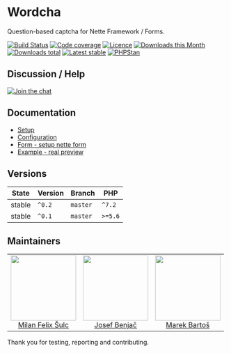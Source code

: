 # Wordcha

Question-based captcha for Nette Framework / Forms.

[![Build Status](https://img.shields.io/travis/contributte/wordcha.svg?style=flat-square)](https://travis-ci.org/contributte/wordcha)
[![Code coverage](https://img.shields.io/coveralls/contributte/wordcha.svg?style=flat-square)](https://coveralls.io/r/contributte/wordcha)
[![Licence](https://img.shields.io/packagist/l/contributte/wordcha.svg?style=flat-square)](https://packagist.org/packages/contributte/wordcha)
[![Downloads this Month](https://img.shields.io/packagist/dm/contributte/wordcha.svg?style=flat-square)](https://packagist.org/packages/contributte/wordcha)
[![Downloads total](https://img.shields.io/packagist/dt/contributte/wordcha.svg?style=flat-square)](https://packagist.org/packages/contributte/wordcha)
[![Latest stable](https://img.shields.io/packagist/v/contributte/wordcha.svg?style=flat-square)](https://packagist.org/packages/contributte/wordcha)
[![PHPStan](https://img.shields.io/badge/PHPStan-enabled-brightgreen.svg?style=flat-square)](https://github.com/phpstan/phpstan)

## Discussion / Help

[![Join the chat](https://img.shields.io/gitter/room/contributte/contributte.svg?style=flat-square)](http://bit.ly/ctteg)

## Documentation

- [Setup](.docs/README.md#setup)
- [Configuration](.docs/README.md#configuration)
- [Form - setup nette form](.docs/README.md#form)
- [Example - real preview](.docs/README.md#example)

## Versions

| State       | Version | Branch   | PHP     |
|-------------|---------|----------|---------|
| stable      | `^0.2`  | `master` | `^7.2`  |
| stable      | `^0.1`  | `master` | `>=5.6` |

## Maintainers

<table>
  <tbody>
    <tr>
      <td align="center">
        <a href="https://github.com/f3l1x">
            <img width="150" height="150" src="https://avatars2.githubusercontent.com/u/538058?v=3&s=150">
        </a>
        </br>
        <a href="https://github.com/f3l1x">Milan Felix Šulc</a>
      </td>
      <td align="center">
        <a href="https://github.com/benijo">
            <img width="150" height="150" src="https://avatars3.githubusercontent.com/u/6731626?v=3&s=150">
        </a>
        </br>
        <a href="https://github.com/benijo">Josef Benjač</a>
      </td>
      <td align="center">
        <a href="https://github.com/mabar">
            <img width="150" height="150" src="https://avatars0.githubusercontent.com/u/20974277?s=150&v=4">
        </a>
        </br>
        <a href="https://github.com/mabar">Marek Bartoš</a>
      </td>
    </tr>
  </tbody>
</table>

Thank you for testing, reporting and contributing.
